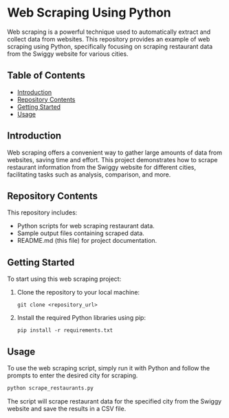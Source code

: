 
# Web Scraping Using Python

Web scraping is a powerful technique used to automatically extract and collect data from websites. This repository provides an example of web scraping using Python, specifically focusing on scraping restaurant data from the Swiggy website for various cities.

## Table of Contents

- [Introduction](#introduction)
- [Repository Contents](#repository-contents)
- [Getting Started](#getting-started)
- [Usage](#usage)

## Introduction

Web scraping offers a convenient way to gather large amounts of data from websites, saving time and effort. This project demonstrates how to scrape restaurant information from the Swiggy website for different cities, facilitating tasks such as analysis, comparison, and more.

## Repository Contents

This repository includes:

- Python scripts for web scraping restaurant data.
- Sample output files containing scraped data.
- README.md (this file) for project documentation.

## Getting Started

To start using this web scraping project:

1. Clone the repository to your local machine:

   ```
   git clone <repository_url>
   ```

2. Install the required Python libraries using pip:

   ```
   pip install -r requirements.txt
   ```

## Usage

To use the web scraping script, simply run it with Python and follow the prompts to enter the desired city for scraping.

```bash
python scrape_restaurants.py
```

The script will scrape restaurant data for the specified city from the Swiggy website and save the results in a CSV file.
